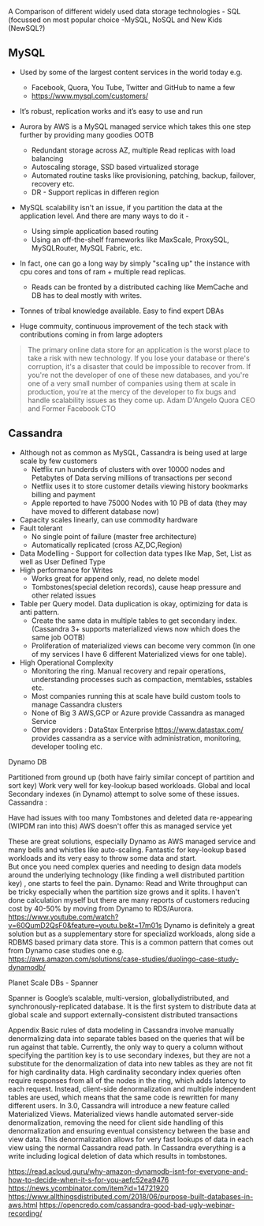A Comparison of different widely used data storage technologies - SQL (focussed on most popular choice -MySQL, NoSQL and New Kids (NewSQL?)

## MySQL

* Used by some of the largest content services in the world today e.g. 
  * Facebook, Quora, You Tube, Twitter  and GitHub to name a few
  * https://www.mysql.com/customers/

* It’s robust, replication works and it’s easy to use and run

* Aurora by AWS is a MySQL managed service which takes this one step further by providing many goodies OOTB
  * Redundant storage across AZ, multiple Read replicas with load balancing
  * Autoscaling storage, SSD based virtualized storage
  * Automated routine tasks like provisioning, patching, backup, failover, recovery etc.
  * DR - Support replicas in differen region

* MySQL scalability isn't an issue, if you partition the data at the application level. And there are many ways to do it -

  * Using simple application based routing  
  * Using an off-the-shelf frameworks like MaxScale, ProxySQL, MySQLRouter, MySQL Fabric,  etc.

* In fact, one can go a long way by simply "scaling up" the instance with cpu cores and tons of ram + multiple read replicas. 
  * Reads can be fronted by a distributed caching like MemCache and DB has to deal mostly with writes. 

* Tonnes of tribal knowledge available. Easy to find expert DBAs

* Huge commuity, continuous improvement of the tech stack with contributions coming in from large adopters


> The primary online data store for an application is the worst place to take a risk with new technology. If you lose your database or there's corruption, it's a disaster that could be impossible to recover from. If you're not the developer of one of these new databases, and you're one of a very small number of companies using them at scale in production, you're at the mercy of the developer to fix bugs and handle scalability issues as they come up. 
Adam D'Angelo Quora CEO and Former Facebook CTO


## Cassandra

* Although not as common as MySQL, Cassandra is being used at large scale by few customers 		
  * Netflix run hunderds of clusters with over 10000 nodes and Petabytes of Data serving millions of transactions per second
  * Netflix uses it to store customer details viewing history bookmarks billing and payment
  * Apple reported to have 75000 Nodes with 10 PB of data (they may have moved to different database now)
* Capacity scales linearly, can use commodity hardware
* Fault tolerant
  * No single point of failure (master free architecture)
  * Automatically replicated (cross AZ,DC,Region)
* Data Modelling - Support for collection data types like Map, Set, List as well as User Defined Type
* High performance for Writes
  * Works great for append only, read, no delete model
  * Tombstones(special deletion records), cause heap pressure and other related issues		
* Table per Query model. Data duplication is okay, optimizing for data is anti pattern.
  * Create the same data in multiple tables to get secondary index. (Cassandra 3+ supports materialized views now which does the same job OOTB)
  * Proliferation of materialized views can become very common (In one of my services I have 6 different Materialized views for one table).
* High Operational Complexity
  * Monitoring the ring. Manual recovery and repair operations, understanding processes such as compaction, memtables, sstables etc.
  * Most companies running this at scale have build custom tools to manage Cassandra clusters
  * None of Big 3 AWS,GCP or Azure provide Cassandra as managed Service
  * Other providers : DataStax Enterprise https://www.datastax.com/ provides cassandra as a service with administration, monitoring, developer tooling etc.


Dynamo DB


Partitioned from ground up (both have fairly similar concept of partition and sort key)
Work very well for key-lookup based workloads.
Global and local Secondary indexes (in Dynamo) attempt to solve some of these issues.
Cassandra : 
 
Have had issues with too many Tombstones and deleted data re-appearing (WIPDM ran into this)
AWS doesn't offer this as managed service yet


These are great solutions, especially Dynamo as AWS managed service and many bells and whistles like auto-scaling. Fantastic for key-lookup based workloads and its very easy to throw some data and start.  
But once you need complex queries and needing to design data models around the underlying technology (like finding a well  distributed partition key) , one starts to feel the pain. Dynamo: Read and Write throughput can be tricky especially when the partition size grows and it splits.
I haven't done calculation myself but there are many reports of customers reducing cost by 40-50% by moving from Dynamo to RDS/Aurora.
https://www.youtube.com/watch?v=60QumD2QsF0&feature=youtu.be&t=17m01s
Dynamo is definitely a great solution but as a supplementary store for specializd workloads, along side a RDBMS based primary data store.
This is a common pattern that comes out from Dynamo case studies one e.g. https://aws.amazon.com/solutions/case-studies/duolingo-case-study-dynamodb/




Planet Scale DBs - Spanner

Spanner is Google’s scalable, multi-version, globallydistributed, and synchronously-replicated database. It is the first system to distribute data at global scale and support externally-consistent distributed transactions




Appendix
Basic rules of data modeling in Cassandra involve manually denormalizing data into separate tables based on the queries that will be run against that table. Currently, the only way to query a column without specifying the partition key is to use secondary indexes, but they are not a substitute for the denormalization of data into new tables as they are not fit for high cardinality data. High cardinality secondary index queries often require responses from all of the nodes in the ring, which adds latency to each request. Instead, client-side denormalization and multiple independent tables are used, which means that the same code is rewritten for many different users. In 3.0, Cassandra will introduce a new feature called Materialized Views. Materialized views handle automated server-side denormalization, removing the need for client side handling of this denormalization and ensuring eventual consistency between the base and view data. This denormalization allows for very fast lookups of data in each view using the normal Cassandra read path.
In Cassandra everything is a write including logical deletion of data which results in tombstones.

https://read.acloud.guru/why-amazon-dynamodb-isnt-for-everyone-and-how-to-decide-when-it-s-for-you-aefc52ea9476
https://news.ycombinator.com/item?id=14721920
https://www.allthingsdistributed.com/2018/06/purpose-built-databases-in-aws.html
https://opencredo.com/cassandra-good-bad-ugly-webinar-recording/


